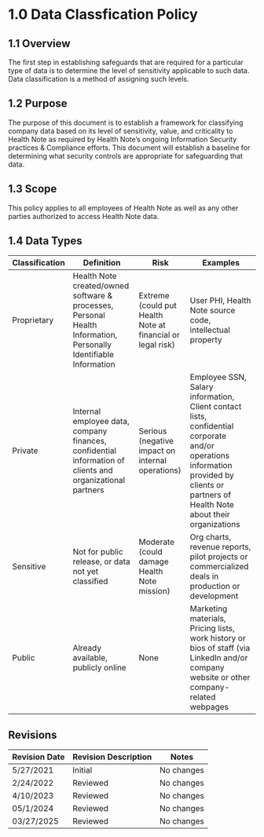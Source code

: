 # 1.0 Data Classfication Policy

## 1.1 Overview

The first step in establishing safeguards that are required for a particular type of data is to determine the level of sensitivity applicable to such data. Data classification is a method of assigning such levels.

## 1.2 Purpose

The purpose of this document is to establish a framework for classifying company data based on its level of sensitivity, value, and criticality to Health Note as required by Health Note’s ongoing Information Security practices & Compliance efforts. This document will establish a baseline for determining what security controls are appropriate for safeguarding that data.

## 1.3 Scope

This policy applies to all employees of Health Note as well as any other parties authorized to access Health Note data. 

## 1.4 Data Types 

| Classification | Definition                                                                                                  | Risk                                                  | Examples                                                                                                                                                                         |
|----------------|-------------------------------------------------------------------------------------------------------------|-------------------------------------------------------|----------------------------------------------------------------------------------------------------------------------------------------------------------------------------------|
| Proprietary    | Health Note created/owned software & processes, Personal Health Information, Personally Identifiable Information | Extreme (could put Health Note at financial or legal risk) | User PHI, Health Note source code, intellectual property                                                                                                                              |
| Private        | Internal employee data, company finances, confidential information of clients and organizational partners   | Serious (negative impact on internal operations)      | Employee SSN, Salary information, Client contact lists, confidential corporate and/or operations information provided by clients or partners of Health Note about their organizations |
| Sensitive      | Not for public release, or data not yet classified                                                          | Moderate (could damage Health Note mission)                | Org charts, revenue reports, pilot projects or commercialized deals in production or development                                                                                 |
| Public         | Already available, publicly online                                                                          | None                                                  | Marketing materials, Pricing lists, work history or bios of staff (via LinkedIn and/or company website or other company-related webpages                                         |

## Revisions

| Revision Date | Revision Description        | Notes               |
| --------------| --------------------------- | ------------------- |
| 5/27/2021     | Initial                     | No changes          |
| 2/24/2022     | Reviewed                    | No changes          |
| 4/10/2023     | Reviewed                    | No changes          |
| 05/1/2024     | Reviewed                    | No changes          |
| 03/27/2025    | Reviewed                    | No changes          |